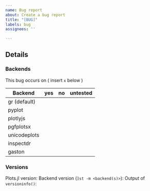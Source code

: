 ```yaml
---
name: Bug report
about: Create a bug report
title: "[BUG]"
labels: bug
assignees: ''

---
```


<!-- Please search existing issues to avoid duplicates. -->

## Details


### Backends

This bug occurs on ( insert `x` below )

Backend      | yes | no  | untested
-------------|-----|-----|---------
gr (default) |     |     |
pyplot       |     |     |
plotlyjs     |     |     |
pgfplotsx    |     |     |
unicodeplots |     |     |
inspectdr    |     |     |
gaston       |     |     |

### Versions

Plots.jl version:
Backend  version (`]st -m <backend(s)>`):
Output of `versioninfo()`:
